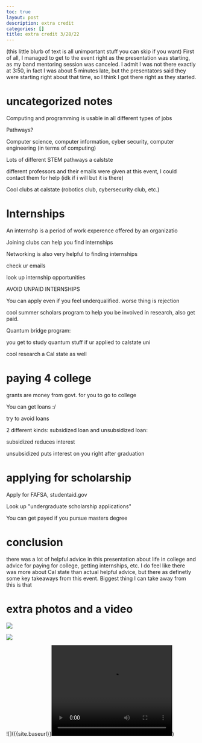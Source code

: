 ```yaml
---
toc: true
layout: post
description: extra credit
categories: []
title: extra credit 3/28/22
---
```

(this little blurb of text is all unimportant stuff you can skip if you want)
First of all, I managed to get to the event right as the presentation was starting, as my band mentoring session was canceled. I admit I was not there exactly at 3:50, in fact I was about 5 minutes late, but the presentators said they were starting right about that time, so I think I got there right as they started. 

# uncategorized notes

Computing and programming is usable in all different types of jobs

Pathways?

Computer science, computer information, cyber security, computer engineering (in terms of computing)

Lots of different STEM pathways a calstste

different professors and their emails were given at this event, I could contact them for help (idk if i will but it is there)

Cool clubs at calstate (robotics club, cybersecurity club, etc.)

# Internships

An internshp is a period of work experence offered by an organizatio

Joining clubs can help you find internships 

Networking is also very helpful to finding internships

check ur emails

look up internship opportunities

AVOID UNPAID INTERNSHIPS 

You can apply even if you feel underqualified. worse thing is rejection

cool summer scholars program to help you be involved in research, also get paid.

Quantum bridge program:

you get to study quantum stuff if ur applied to calstate uni

cool research a Cal state as well

# paying 4 college

grants are money from govt. for you to go to college

You can get loans :/

try to avoid loans

2 different kinds: subsidized loan and unsubsidized loan: 

subsidized reduces interest

unsubsidized puts interest on you right after graduation

# applying for scholarship

Apply for FAFSA, studentaid.gov

Look up "undergraduate scholarship applications"

You can get payed if you pursue masters degree

# conclusion

there was a lot of helpful advice in this presentation about life in college and advice for paying for college, getting internships, etc. 
I do feel like there was more about Cal state than actual helpful advice, but there as definetly some key takeaways from this event. Biggest thing I can
take away from this is that 

# extra photos and a video

![]({{site.baseurl}}/images/IMG_1486.JPG)  

![]({{site.baseurl}}/images/IMG_1487.JPG)  


![]({{site.baseurl}}<video width="320" height="240" controls>
  <source src="/videos/IMG_1490.MOV">
Your browser does not support the video tag.
</video>)
